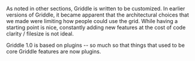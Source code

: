As noted in other sections, Griddle is written to be customized. In earlier versions
of Griddle, it became apparent that the architectural choices that we made were
limiting how people could use the grid. While having a starting point is nice,
constantly adding new features at the cost of code clarity / filesize is not ideal.

Griddle 1.0 is based on plugins -- so much so that things that used to be
core Griddle features are now plugins.

